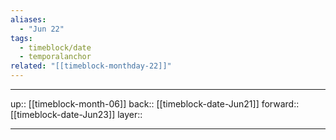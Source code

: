 ```yaml
---
aliases:
  - "Jun 22"
tags:
  - timeblock/date
  - temporalanchor
related: "[[timeblock-monthday-22]]"
---
```




***

up:: [[timeblock-month-06]]
back:: [[timeblock-date-Jun21]]
forward:: [[timeblock-date-Jun23]]
layer:: 

***
